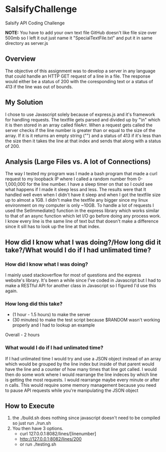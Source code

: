 # SalsifyChallenge
Salsify API Coding Challenge

<b>NOTE:</b> You have to add your own text file GitHub doesn't like file size over 500mb so I left it out just name it "SpecialTextFile.txt" and put it in same directory as server.js

## Overview

The objective of this assignment was to develop a server in any language that could handle an HTTP GET request of a line in a file. The response would either be a status of 200 with the coresponding text or a status of 413 if the line was out of bounds.

## My Solution

I chose to use Javascript solely because of express.js and it's framework for handling requests. The textfile gets parsed and divided up by "\n" which it is then stored in an array called fileArr. When a request gets called the server checks if the line number is greater than or equal to the size of the array. If it is it returns an empty string ("") and a status of 413 if it's less than the size then it takes the line at that index and sends that along with a status of 200.

## Analysis (Large Files vs. A lot of Connections)

The way I tested my program was I made a bash program that made a curl request to my loopback IP where I called a random number from 0-1,000,000 for the line number. I have a sleep timer on that so I could see what happens if I made it sleep less and less. The results were that It handled well even when I didn't have it sleep and when I got the textfile size up to almost a 1GB. I didn't make the textfile any bigger since my linux environment on my computer is only ~10GB. To handle a lot of requests I used the SetImmediate() function in the express library which works similar to that of an async function which let I/O go before doing any process work. I know every line is the same line of text but that doesn't make a difference since it sill has to look up the line at that index.

## How did I know what I was doing?/How long did it take?/What would I do if I had unlimated time?

### How did I know what I was doing?

I mainly used stackoverflow for most of questions and the express website's library. It's been a while since I've coded in Javascript but I had to make a RESTful API for another class in Javascript so I figured I'd use this again.

### How long did this take?

* (1 hour - 1.5 hours) to make the server
* (30 minutes) to make the test script because $RANDOM wasn't working properly and I had to lookup an example

Overall - 2 hours

### What would I do if I had unlimated time?

If I had unlimated time I would try and use a JSON object instead of an array which would be grouped by the line index but inside of that parent would have the line and a counter of how many times that line got called. I would then do some work where I would rearrange the line indeces by which line is getting the most requests. I would rearrange maybe every minute or after n calls. This would require some memory management because you need to pause API requests while you're manipulating the JSON object

## How to Execute

1. the ./build.sh does nothing since javascript doesn't need to be compiled so just run ./run.sh
2. You then have 3 options.
    * curl 127.0.0.1:8082/lines/[linenumber]
    * http://127.0.0.1:8082/lines/200
    * or run ./testing.sh
